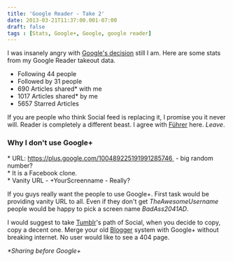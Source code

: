 ```yaml
---
title: 'Google Reader - Take 2'
date: 2013-03-21T11:37:00.001-07:00
draft: false
tags : [Stats, Google+, Google, google reader]
---
```


I was insanely angry with [Google's decision](http://dr-palaniraja.blogspot.in/2013/03/dont-kill-google-reader.html) still I am. Here are some stats from my Google Reader takeout data.  

*   Following 44 people
*   Followed by 31 people
*   690 Articles shared* with me
*   1017 Articles shared* by me
*   5657 Starred Articles

If you are people who think Social feed is replacing it, I promise you it never will. Reader is completely a different beast. I agree with [Führer](https://www.youtube.com/watch?v=A25VgNZDQ08) here. _Leave_.  
  

### Why I don't use Google+

\* URL: https://plus.google.com/100489225191991285746  - big random number?  
\* It is a Facebook clone.  
\* Vanity URL - +YourScreenname - Really?  
  
If you guys really want the people to use Google+. First task would be providing vanity URL to all. Even if they don't get _TheAwesomeUsername_ people would be happy to pick a screen name _BadAss2041AD_.  
  
I would suggest to take [Tumblr](http://tumblr.com/)'s path of Social, when you decide to copy, copy a decent one. Merge your old [Blogger](http://blogger.com/) system with Google+ without breaking internet. No user would like to see a 404 page.

  

_*Sharing before Google+_